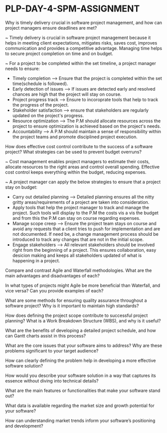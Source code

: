 # PLP-DAY-4-SPM-ASSIGNMENT


Why is timely delivery crucial in software project management, and how can project managers ensure deadlines are met?

~ Timely delivery is crucial in software project management because it helps in meeting client expectations, mitigates risks, saves cost, improves communication and provides a competitive advantage. Managing time helps to secure project completion on time and on budget.

~ For a project to be completed within the set timeline, a project manager needs to ensure:
* Timely completion --> Ensure that the project is completed within the set time(schedule is followed).
* Early detection of issues --> If issues are detected early and resolved chances are high that the project will stay on course.
* Project progress track --> Ensure to incoroprate tools that help to track the progress of the project.
* Stakeholder satisfaction --> ensure that stakeholders are regularly updated on the project's progress.
* Resource optimization --> The P.M should allocate resources across the project to ensure optimization is achieved based on the project's needs.
* Accountability --> A P.M should maintain a sense of responsibility within the project teams and promote disciplined project execution.


How does effective cost control contribute to the success of a software project? What strategies can be used to prevent budget overruns?

~ Cost management enables project managers to estimate their costs, allocate resources to the right areas and control overall spending. Effective cost control keeps everything within the budget, reducing expenses.

~ A project manager can apply the below strategies to ensure that a project stay on budget:
* Carry out detailed planning --> Detailed planning ensures all the nitty gritty areas/requirements of a project are taken into consideration.
* Apply tools that help the project manager to track and manage the project. Such tools will display to the P.M the costs vis a vis the budget and from this the P.M can stay on course regarding expenses.
* Manage scope creep --> Ensure the project team stays on course and avoid any requests that a client tries to push for implementation and are not documented. If need be, a change management process should be introduced to track any changes that are not in the initial scope.
* Engage stakeholders --> All relevant stakeholders should be involved right from the beginning of a project. This ensures collaboration, easy desicion making and keeps all stakeholders updated of what is happening in a project.
  
Compare and contrast Agile and Waterfall methodologies. What are the main advantages and disadvantages of each?


In what types of projects might Agile be more beneficial than Waterfall, and vice versa? Can you provide examples of each?


What are some methods for ensuring quality assurance throughout a software project? Why is it important to maintain high standards?


How does defining the project scope contribute to successful project planning? What is a Work Breakdown Structure (WBS), and why is it useful?


What are the benefits of developing a detailed project schedule, and how can Gantt charts assist in this process?


What are the core issues that your software aims to address? Why are these problems significant to your target audience?


How can clearly defining the problem help in developing a more effective software solution?


How would you describe your software solution in a way that captures its essence without diving into technical details?


What are the main features or functionalities that make your software stand out?


What data is available regarding the market size and growth potential for your software?


How can understanding market trends inform your software’s positioning and development?
